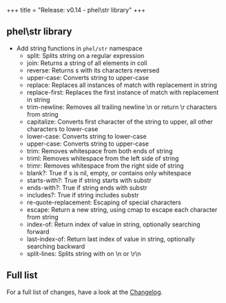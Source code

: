 +++
title = "Release: v0.14 - phel\\str library"
+++

## phel\str library

- Add string functions in `phel/str` namespace
  - split: Splits string on a regular expression
  - join: Returns a string of all elements in coll
  - reverse: Returns s with its characters reversed
  - upper-case: Converts string to upper-case
  - replace: Replaces all instances of match with replacement in string
  - replace-first: Replaces the first instance of match with replacement in string
  - trim-newline: Removes all trailing newline \n or return \r characters from string
  - capitalize: Converts first character of the string to upper, all other characters to lower-case
  - lower-case: Converts string to lower-case
  - upper-case: Converts string to upper-case
  - trim: Removes whitespace from both ends of string
  - triml: Removes whitespace from the left side of string
  - trimr: Removes whitespace from the right side of string
  - blank?: True if s is nil, empty, or contains only whitespace
  - starts-with?: True if string starts with substr
  - ends-with?: True if string ends with substr
  - includes?: True if string includes substr
  - re-quote-replacement: Escaping of special characters
  - escape: Return a new string, using cmap to escape each character from string
  - index-of: Return index of value in string, optionally searching forward
  - last-index-of: Return last index of value in string, optionally searching backward
  - split-lines: Splits string with on \n or \r\n

## Full list

For a full list of changes, have a look at the [Changelog](https://github.com/phel-lang/phel-lang/blob/master/CHANGELOG.md).
